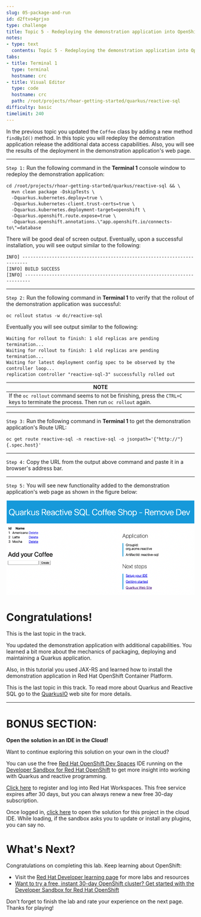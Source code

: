 ```yaml
---
slug: 05-package-and-run
id: d2ftvo4grjxo
type: challenge
title: Topic 5 - Redeploying the demonstration application into OpenShift
notes:
- type: text
  contents: Topic 5 - Redeploying the demonstration application into OpenShift
tabs:
- title: Terminal 1
  type: terminal
  hostname: crc
- title: Visual Editor
  type: code
  hostname: crc
  path: /root/projects/rhoar-getting-started/quarkus/reactive-sql
difficulty: basic
timelimit: 240
---
```

In the previous topic you updated the `Coffee` class by adding a new method `findById()` method. In this topic you will redeploy the demonstration application release the additional data access capabilities. Also, you will see the results of the deployment in the demonstration application's web page.

----

`Step 1:` Run the following command in the **Terminal 1** console window to redeploy the demonstration application:

```
cd /root/projects/rhoar-getting-started/quarkus/reactive-sql && \
  mvn clean package -DskipTests \
  -Dquarkus.kubernetes.deploy=true \
  -Dquarkus.kubernetes-client.trust-certs=true \
  -Dquarkus.kubernetes.deployment-target=openshift \
  -Dquarkus.openshift.route.expose=true \
  -Dquarkus.openshift.annotations.\"app.openshift.io/connects-to\"=database
```

There will be good deal of screen output. Eventually, upon a successful installation, you will see output similar to the following:

```
INFO] ------------------------------------------------------------------------
[INFO] BUILD SUCCESS
[INFO] ------------------------------------------------------------------------
```

----

`Step 2:` Run the following command in **Terminal 1** to verify that the rollout of the demonstration application was successful:

```
oc rollout status -w dc/reactive-sql
```

Eventually you will see output similar to the following:

```
Waiting for rollout to finish: 1 old replicas are pending termination...
Waiting for rollout to finish: 1 old replicas are pending termination...
Waiting for latest deployment config spec to be observed by the controller loop...
replication controller "reactive-sql-3" successfully rolled out
```

|NOTE|
|----|
|If the `oc rollout` command seems to not be finishing, press the `CTRL+C` keys to terminate the process. Then run `oc rollout` again.


----

`Step 3:` Run the following command in **Terminal 1** to get the demonstration application's Route URL:

```
oc get route reactive-sql -n reactive-sql -o jsonpath='{"http://"}{.spec.host}'
```

----

`Step 4:` Copy the URL from the output above command and paste it in a browser's address bar.

----

`Step 5:` You will see new functionality added to the demonstration application's web page as shown in the figure below:

![Updated Web Page](../assets/updated-web-page.png)


# Congratulations!

This is the last topic in the track.

You updated the demonstration application with additional capabilities. You learned a bit more about the mechanics of packaging, deploying and maintaining a Quarkus application.

Also, in this tutorial you used JAX-RS and learned how to install the demonstration application in Red Hat OpenShift Container Platform.

This is the last topic in this track. To read more about Quarkus and Reactive SQL go to the [QuarkusIO](http://www.quarkus.io) web site for more details.

----

# BONUS SECTION:

**Open the solution in an IDE in the Cloud!**

Want to continue exploring this solution on your own in the cloud?

You can use the free [Red Hat OpenShift Dev Spaces](https://developers.redhat.com/products/openshift-dev-spaces/overview) IDE running on the [Developer Sandbox for Red Hat OpenShift](http://red.ht/dev-sandbox) to get more insight into working with Quarkus and reactive programming.

[Click here](https://workspaces.openshift.com) to register and log into Red Hat Workspaces. This free service expires after 30 days, but you can always renew a new free 30-day subscription.

Once logged in, [click here](https://workspaces.openshift.com/f?url=https://raw.githubusercontent.com/openshift-katacoda/rhoar-getting-started/solution/quarkus/reactive-sql/devfile.yaml) to open the solution for this project in the cloud IDE. While loading, if the sandbox asks you to update or install any plugins, you can say no.

# What's Next?

Congratulations on completing this lab. Keep learning about OpenShift:

* Visit the [Red Hat Developer learning page](https://developers.redhat.com/learn) for more labs and resources
* [Want to try a free, instant 30-day OpenShift cluster? Get started with the Developer Sandbox for Red Hat OpenShift](https://developers.redhat.com/developer-sandbox)

Don't forget to finish the lab and rate your experience on the next page. Thanks for playing!
